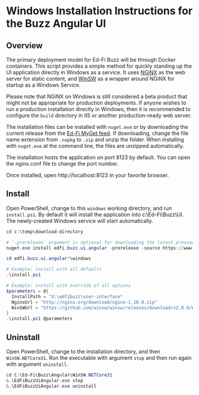 # Windows Installation Instructions for the Buzz Angular UI

## Overview

The primary deployment model for Ed-Fi Buzz will be through Docker
containers. This script provides a simple method for quickly standing up the UI
application directly in Windows as a service. It uses
[NGiNX](https://www.nginx.org/) as the web server for static content, and
[WinSW](https://github.com/winsw/winsw) as a wrapper around NGiNX for startup as
a Windows Service.

Please note that NGiNX on Windows is still considered a beta product that might
not be appropriate for production deployments. If anyone wishes to run a
production installation directly in Windows, then it is recommended to configure
the `build` directory in IIS or another production-ready web server.

The installation files can be installed with `nuget.exe` or by downloading the
current release from the [Ed-Fi MyGet
feed](https://www.myget.org/feed/ed-fi/package/nuget/edfi.buzz.ui). If
downloading, change the file name extension from `.nupkg` to `.zip` and unzip
the folder. When installing with `nuget.exe` at the command line, the files are
unzipped automatically.

The installation hosts the application on port 8123 by default. You can
open the nginx.conf file to change the port number.

Once installed, open http://localhost:8123 in your favorite browser.

## Install

Open PowerShell, change to this `windows` working directory, and run
`install.ps1`. By default it will install the application into
c:\Ed-Fi\Buzz\UI. The newly-created Windows service will start
automatically.

```powershell
cd c:\temp\download-directory

# `-prerelease` argument is optional for downloading the latest preview.
nuget.exe install edfi.buzz.ui.angular -prerelease -source https://www.myget.org/F/ed-fi/api/v2

cd edfi.buzz.ui.angular*\windows

# Example: install with all defaults
.\install.ps1

# Example: install with override of all options
$parameters = @{
  InstallPath = "d:\edfibuzz\user-interface"
  NginxUrl = "http://nginx.org/download/nginx-1.18.0.zip"
  WinSWUrl = "https://github.com/winsw/winsw/releases/download/v2.8.0/WinSW.NETCore31.zip"
}
.\install.ps1 @parameters
```

## Uninstall

Open PowerShell, change to the installation directory, and then
`WinSW.NETCore31`. Run the executable with argument `stop` and then run again
with argument `uninstall`.

```powershell
cd C:\Ed-Fi\Buzz\Angular\WinSW.NETCore31
&.\EdFiBuzzUiAngular.exe stop
&.\EdFiBuzzUiAngular.exe uninstall
```
